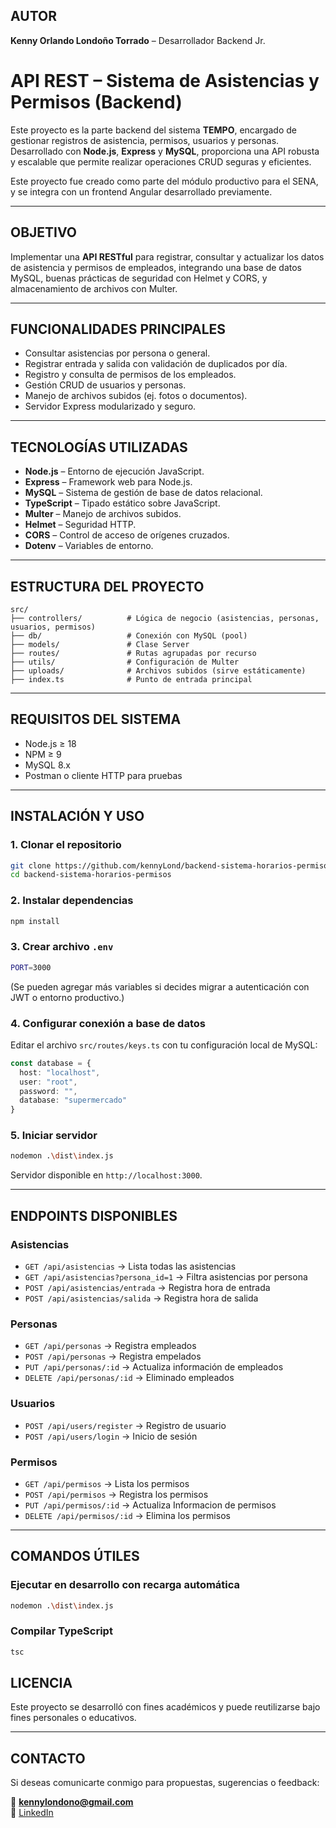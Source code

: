 
## AUTOR  
**Kenny Orlando Londoño Torrado** – Desarrollador Backend Jr.  
 

# API REST – Sistema de Asistencias y Permisos (Backend)

Este proyecto es la parte backend del sistema **TEMPO**, encargado de gestionar registros de asistencia, permisos, usuarios y personas. Desarrollado con **Node.js**, **Express** y **MySQL**, proporciona una API robusta y escalable que permite realizar operaciones CRUD seguras y eficientes.

Este proyecto fue creado como parte del módulo productivo para el SENA, y se integra con un frontend Angular desarrollado previamente.

---

## OBJETIVO

Implementar una **API RESTful** para registrar, consultar y actualizar los datos de asistencia y permisos de empleados, integrando una base de datos MySQL, buenas prácticas de seguridad con Helmet y CORS, y almacenamiento de archivos con Multer.

---

## FUNCIONALIDADES PRINCIPALES

- Consultar asistencias por persona o general.
- Registrar entrada y salida con validación de duplicados por día.
- Registro y consulta de permisos de los empleados.
- Gestión CRUD de usuarios y personas.
- Manejo de archivos subidos (ej. fotos o documentos).
- Servidor Express modularizado y seguro.

---

## TECNOLOGÍAS UTILIZADAS

- **Node.js** – Entorno de ejecución JavaScript.
- **Express** – Framework web para Node.js.
- **MySQL** – Sistema de gestión de base de datos relacional.
- **TypeScript** – Tipado estático sobre JavaScript.
- **Multer** – Manejo de archivos subidos.
- **Helmet** – Seguridad HTTP.
- **CORS** – Control de acceso de orígenes cruzados.
- **Dotenv** – Variables de entorno.

---

## ESTRUCTURA DEL PROYECTO

```
src/
├── controllers/          # Lógica de negocio (asistencias, personas, usuarios, permisos)
├── db/                   # Conexión con MySQL (pool)
├── models/               # Clase Server
├── routes/               # Rutas agrupadas por recurso
├── utils/                # Configuración de Multer
├── uploads/              # Archivos subidos (sirve estáticamente)
├── index.ts              # Punto de entrada principal
```

---

## REQUISITOS DEL SISTEMA

- Node.js ≥ 18  
- NPM ≥ 9  
- MySQL 8.x  
- Postman o cliente HTTP para pruebas  

---

## INSTALACIÓN Y USO

### 1. Clonar el repositorio

```bash
git clone https://github.com/kennyLond/backend-sistema-horarios-permisos
cd backend-sistema-horarios-permisos
```

### 2. Instalar dependencias

```bash
npm install
```

### 3. Crear archivo `.env`

```bash
PORT=3000
```

(Se pueden agregar más variables si decides migrar a autenticación con JWT o entorno productivo.)

### 4. Configurar conexión a base de datos

Editar el archivo `src/routes/keys.ts` con tu configuración local de MySQL:

```ts
const database = {
  host: "localhost",
  user: "root",
  password: "",
  database: "supermercado"
}
```

### 5. Iniciar servidor

```bash
nodemon .\dist\index.js
```

Servidor disponible en `http://localhost:3000`.

---

## ENDPOINTS DISPONIBLES

### Asistencias

- `GET /api/asistencias` → Lista todas las asistencias
- `GET /api/asistencias?persona_id=1` → Filtra asistencias por persona
- `POST /api/asistencias/entrada` → Registra hora de entrada
- `POST /api/asistencias/salida` → Registra hora de salida

### Personas

- `GET /api/personas` → Registra empleados
- `POST /api/personas` → Registra empelados
- `PUT /api/personas/:id` → Actualiza información de empleados
- `DELETE /api/personas/:id` → Eliminado empleados

### Usuarios

- `POST /api/users/register` → Registro de usuario
- `POST /api/users/login` → Inicio de sesión

### Permisos

- `GET /api/permisos` → Lista los permisos
- `POST /api/permisos` → Registra los permisos
- `PUT /api/permisos/:id` → Actualiza Informacion de permisos
- `DELETE /api/permisos/:id` → Elimina los permisos

---

## COMANDOS ÚTILES

### Ejecutar en desarrollo con recarga automática

```bash
nodemon .\dist\index.js
```

### Compilar TypeScript

```bash
tsc
```



## LICENCIA

Este proyecto se desarrolló con fines académicos y puede reutilizarse bajo fines personales o educativos.

---

## CONTACTO

Si deseas comunicarte conmigo para propuestas, sugerencias o feedback:

📧 **kennylondono@gmail.com**  
🔗 [LinkedIn](https://www.linkedin.com/in/kennylondoño)
